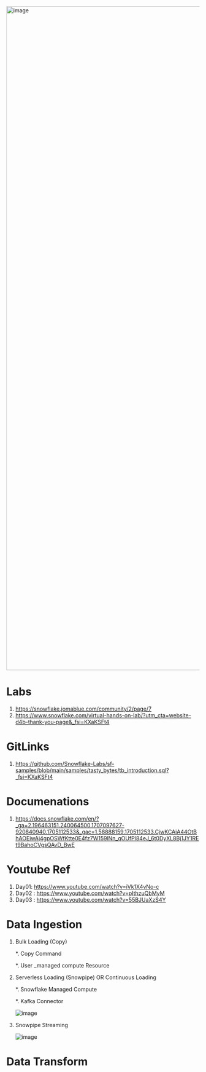
<img width="1728" alt="image" src="https://github.com/anjijava16/SnowFlakeDBUtils_RedShiftUtils/assets/5849522/760d2391-7aa8-4867-b1dd-27929ab218a8">



# Labs
1. https://snowflake.jomablue.com/community/2/page/7
1. https://www.snowflake.com/virtual-hands-on-lab/?utm_cta=website-d4b-thank-you-page&_fsi=KXaKSFt4

# GitLinks
1. https://github.com/Snowflake-Labs/sf-samples/blob/main/samples/tasty_bytes/tb_introduction.sql?_fsi=KXaKSFt4

# Documenations
1. https://docs.snowflake.com/en/?_ga=2.196463151.240064500.1707097627-920840940.1705112533&_gac=1.58888159.1705112533.CjwKCAiA44OtBhAOEiwAj4gpOSWfKtte0E4fz7W159lNn_qOUfPl84eJ_6t0DyXL8Bj1JY1REt9BahoCVgsQAvD_BwE

# Youtube Ref
1. Day01: https://www.youtube.com/watch?v=iVk1X4vNo-c
2. Day02 : https://www.youtube.com/watch?v=pIthzuQbMyM
3. Day03 : https://www.youtube.com/watch?v=55BJUaXzS4Y


# Data Ingestion

1. Bulk Loading (Copy)

   *. Copy Command
   
   *. User _managed compute Resource

   
3. Serverless Loading (Snowpipe) OR Continuous Loading 

   *.   Snowflake Managed Compute
   
   *.   Kafka Connector


   ![image](https://github.com/anjijava16/SnowFlakeDBUtils_RedShiftUtils/assets/5849522/292f52ef-34ba-4600-959c-2c9bb91a338a)

4. Snowpipe Streaming

   ![image](https://github.com/anjijava16/SnowFlakeDBUtils_RedShiftUtils/assets/5849522/1216c912-695a-4672-9677-388c157c111b)



# Data Transform 
